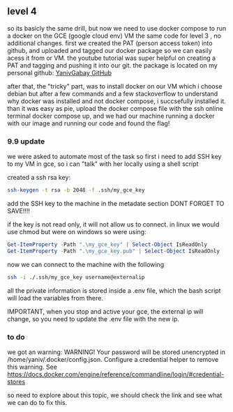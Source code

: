 ## level 4

so its basicly the same drill, but now we need to use docker compose to run a docker
on the GCE (google cloud env) VM
the same code for level 3 , no additional changes.
first we created the PAT (person access token) into github, and uploaded and tagged our docker package 
so we can easily acess it from or VM.
the youtube tutorial was super helpful on creating a PAT and tagging and pushing it into our git.
the package is located on my personal github:
[YanivGabay GitHub](https://github.com/YanivGabay?tab=packages)

after that, the "tricky" part, was to install docker on our VM which i choose debian
but after a few commands and a few stackoverflow to understand why docker was installed and not
docker compose, i succsefully installed it.
than it was easy as pie, upload the docker compose file with the ssh online terminal
docker compose up, and we had our machine running a docker with our image and running our code
and found the flag!

### 9.9 update
we were asked to automate most of the task
so first i need to add SSH key to my VM in gce, so i can "talk" with her locally using a shell script

created a ssh rsa key:

```bash
ssh-keygen -t rsa -b 2048 -f .ssh/my_gce_key  
```

add the SSH key to the machine in the metadate section
DONT FORGET TO SAVE!!!!

if the key is not read only, it will not allow us to connect.
in linux we would use chmod but were on windows so were using:

```powershell
Get-ItemProperty -Path ".\my_gce_key" | Select-Object IsReadOnly
Get-ItemProperty -Path ".\my_gce_key.pub" | Select-Object IsReadOnly
```

now we can connect to the machine with the following

```bash
ssh -i ./.ssh/my_gce_key username@externalip
```

all the private information is stored inside a .env file, which the bash script will load the variables from there.

IMPORTANT, when you stop and active your gce, the external ip will change, so you need to update the .env file with the new ip.

### to do

we got an warning:
WARNING! Your password will be stored unencrypted in /home/yaniv/.docker/config.json.
Configure a credential helper to remove this warning. See
https://docs.docker.com/engine/reference/commandline/login/#credential-stores

so need to explore about this topic, we should check the link and see what we can do to fix this.
